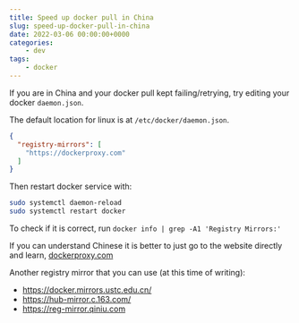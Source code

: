 ```yaml
---
title: Speed up docker pull in China
slug: speed-up-docker-pull-in-china
date: 2022-03-06 00:00:00+0000
categories:
    - dev
tags:
    - docker
---
```


If you are in China and your docker pull kept failing/retrying, try editing your docker `daemon.json`.

The default location for linux is at `/etc/docker/daemon.json`.

```json
{
  "registry-mirrors": [
    "https://dockerproxy.com"
  ]
}
```

Then restart docker service with:

```bash
sudo systemctl daemon-reload
sudo systemctl restart docker
```

To check if it is correct, run `docker info | grep -A1 'Registry Mirrors:'`

If you can understand Chinese it is better to just go to the website directly and learn, [dockerproxy.com](tab:https://dockerproxy.com/docs)

Another registry mirror that you can use (at this time of writing):

- https://docker.mirrors.ustc.edu.cn/
- https://hub-mirror.c.163.com/
- https://reg-mirror.qiniu.com
